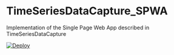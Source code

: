 # TimeSeriesDataCapture_SPWA
Implementation of the Single Page Web App described in TimeSeriesDataCapture 

[![Deploy](https://www.herokucdn.com/deploy/button.svg)](https://heroku.com/deploy)
